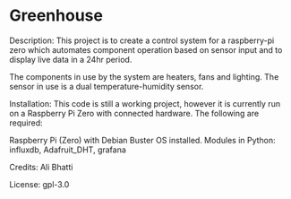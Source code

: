 # Greenhouse

Description:
This project is to create a control system for a raspberry-pi zero which automates component operation based on sensor input and to display live data in a 24hr period. 

The components in use by the system are heaters, fans and lighting. The sensor in use is a dual temperature-humidity sensor. 

Installation:
This code is still a working project, however it is currently run on a Raspberry Pi Zero with connected hardware. The following are required:

Raspberry Pi (Zero) with Debian Buster OS installed.  Modules in Python: influxdb, Adafruit_DHT, grafana

Credits:
Ali Bhatti 

License:
gpl-3.0

